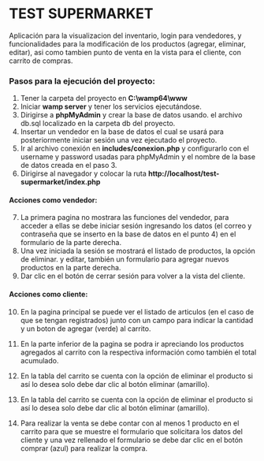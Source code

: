 # TEST SUPERMARKET

Aplicación para la visualizacion del inventario, login para vendedores, y funcionalidades para la modificación 
de los productos (agregar, eliminar, editar), asi como tambien punto de venta en la vista para el cliente, con carrito de compras.


### Pasos para la ejecución del proyecto:
1. Tener la carpeta del proyecto en **C:\wamp64\www**
2. Iniciar **wamp server** y tener los servicios ejecutándose.
3. Dirigirse a **phpMyAdmin** y crear la base de datos usando.
el archivo db.sql localizado en la carpeta db del proyecto.
4. Insertar un vendedor en la base de datos el cual se usará para posteriormente iniciar sesión una vez ejecutado el proyecto.
5. Ir al archivo conexión en **includes/conexion.php** y configurarlo con el username y password usadas para phpMyAdmin y el nombre de la base de datos creada en el paso 3.
6. Dirigirse al navegador y colocar la ruta **http://localhost/test-supermarket/index.php** 

#### Acciones como vendedor:
7. La primera pagina no mostrara las funciones del vendedor, para acceder a ellas se debe iniciar sesión ingresando los datos (el correo y contraseña que se inserto en la base de datos en el punto 4) en el formulario de la parte derecha.
8. Una vez iniciada la sesión se mostrará el listado de productos, la opción de eliminar. y editar, también un formulario para agregar nuevos productos en la parte derecha.
9. Dar clic en el botón de cerrar sesión para volver a la vista del cliente.

#### Acciones como cliente:

10. En la pagina principal se puede ver el listado de articulos (en el caso de que se tengan registrados) junto con un campo para indicar la cantidad y un boton de agregar (verde) al carrito.

11. En la parte inferior de la pagina se podra ir apreciando los productos agregados al carrito con la respectiva información como también el total acumulado. 

12. En la tabla del carrito se cuenta con la opción de eliminar el producto si así lo desea solo debe dar clic al botón eliminar (amarillo).

13. En la tabla del carrito se cuenta con la opción de eliminar el producto si así lo desea solo debe dar clic al botón eliminar (amarillo).

14.  Para realizar la venta se debe contar con al menos 1 producto en el carrito para que se muestre el formulario que solicitara los datos del cliente y una vez rellenado el formulario se debe dar clic en el botón comprar (azul) para realizar la compra.
